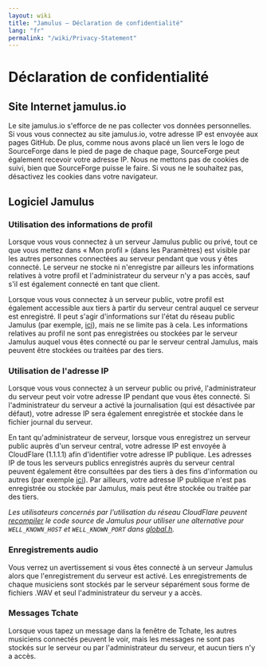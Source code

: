 ```yaml
---
layout: wiki
title: "Jamulus – Déclaration de confidentialité"
lang: "fr"
permalink: "/wiki/Privacy-Statement"
---
```


# Déclaration de confidentialité

## Site Internet jamulus.io

Le site jamulus.io s'efforce de ne pas collecter vos données personnelles. Si vous vous connectez au site jamulus.io, votre adresse IP est envoyée aux pages GitHub. De plus, comme nous avons placé un lien vers le logo de SourceForge dans le pied de page de chaque page, SourceForge peut également recevoir votre adresse IP.
Nous ne mettons pas de cookies de suivi, bien que SourceForge puisse le faire. Si vous ne le souhaitez pas, désactivez les cookies dans votre navigateur.

## Logiciel Jamulus

### Utilisation des informations de profil

Lorsque vous vous connectez à un serveur Jamulus public ou privé, tout ce que vous mettez dans « Mon profil » (dans les Paramètres) est visible par les autres personnes connectées au serveur pendant que vous y êtes connecté. Le serveur ne stocke ni n'enregistre par ailleurs les informations relatives à votre profil et l'administrateur du serveur n'y a pas accès, sauf s'il est également connecté en tant que client.

Lorsque vous vous connectez à un serveur public, votre profil est également accessible aux tiers à partir du serveur central auquel ce serveur est enregistré. Il peut s'agir d'informations sur l'état du réseau public Jamulus (par exemple, [ici](http://jamulus.softins.co.uk/)), mais ne se limite pas à cela. Les informations relatives au profil ne sont pas enregistrées ou stockées par le serveur Jamulus auquel vous êtes connecté ou par le serveur central Jamulus, mais peuvent être stockées ou traitées par des tiers.

### Utilisation de l'adresse IP

Lorsque vous vous connectez à un serveur public ou privé, l'administrateur du serveur peut voir votre adresse IP pendant que vous êtes connecté.  Si l'administrateur du serveur a activé la journalisation (qui est désactivée par défaut), votre adresse IP sera également enregistrée et stockée dans le fichier journal du serveur.

En tant qu'administrateur de serveur, lorsque vous enregistrez un serveur public auprès d'un serveur central, votre adresse IP est envoyée à CloudFlare (1.1.1.1) afin d'identifier votre adresse IP publique. Les adresses IP de tous les serveurs publics enregistrés auprès du serveur central peuvent également être consultées par des tiers à des fins d'information ou autres (par exemple [ici](http://jamulus.softins.co.uk/)). Par ailleurs, votre adresse IP publique n'est pas enregistrée ou stockée par Jamulus, mais peut être stockée ou traitée par des tiers.

_Les utilisateurs concernés par l'utilisation du réseau CloudFlare peuvent [recompiler](Compiling) le code source de Jamulus pour utiliser une alternative pour `WELL_KNOWN_HOST` et `WELL_KNOWN_PORT` dans [global.h](https://github.com/corrados/jamulus/blob/master/src/global.h#L116)._

### Enregistrements audio

Vous verrez un avertissement si vous êtes connecté à un serveur Jamulus alors que l'enregistrement du serveur est activé. Les enregistrements de chaque musiciens sont stockés par le serveur séparément sous forme de fichiers .WAV et seul l'administrateur du serveur y a accès.

### Messages Tchate

Lorsque vous tapez un message dans la fenêtre de Tchate, les autres musiciens connectés peuvent le voir, mais les messages ne sont pas stockés sur le serveur ou par l'administrateur du serveur, et aucun tiers n'y a accès.
